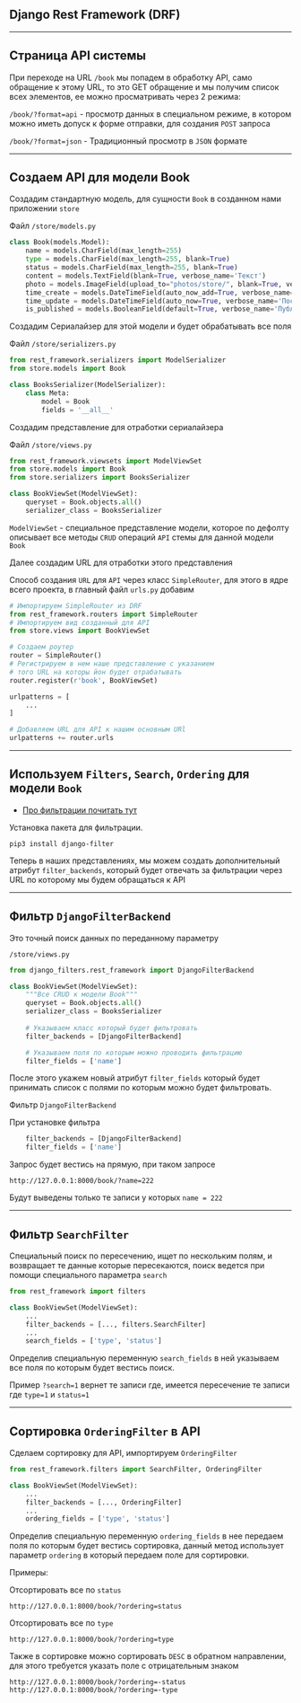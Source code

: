 Django Rest Framework (DRF)
---
---

Страница API системы 
---

При переходе на URL `/book` мы попадем в обработку API, само
обращение к этому URL, то это GET обращение и мы получим список
всех элементов, ее можно просматривать через 2 режима:

`/book/?format=api` - просмотр данных в специальном режиме, 
в котором можно иметь допуск к форме отправки, для создания 
`POST` запроса

`/book/?format=json` - Традиционный просмотр в `JSON` формате

---

Создаем API для модели Book
---

Создадим стандартную модель, для сущности `Book` в созданном нами
приложении `store`

Файл `/store/models.py`
```python
class Book(models.Model):
    name = models.CharField(max_length=255)
    type = models.CharField(max_length=255, blank=True)
    status = models.CharField(max_length=255, blank=True)
    content = models.TextField(blank=True, verbose_name='Текст')
    photo = models.ImageField(upload_to="photos/store/", blank=True, verbose_name='Фото')
    time_create = models.DateTimeField(auto_now_add=True, verbose_name='Время создания')
    time_update = models.DateTimeField(auto_now=True, verbose_name='Последнее обновление')
    is_published = models.BooleanField(default=True, verbose_name='Публикация')

```

Создадим Сериалайзер для этой модели и будет обрабатывать все поля 

Файл `/store/serializers.py`

```python
from rest_framework.serializers import ModelSerializer
from store.models import Book

class BooksSerializer(ModelSerializer):
    class Meta:
        model = Book
        fields = '__all__'
```

Создадим представление для отработки сериалайзера

Файл `/store/views.py`
```python
from rest_framework.viewsets import ModelViewSet
from store.models import Book
from store.serializers import BooksSerializer

class BookViewSet(ModelViewSet):
    queryset = Book.objects.all()
    serializer_class = BooksSerializer
```

`ModelViewSet` - специальное представление модели, которое по 
дефолту описывает все методы `CRUD` операций `API` стемы для 
данной модели `Book`

Далее создадим URL для отработки этого представления

Способ создания `URL` для `API` через класс `SimpleRouter`, для
этого в ядре всего проекта, в главный файл `urls.py` добавим
```python
# Импортируем SimpleRouter из DRF
from rest_framework.routers import SimpleRouter
# Импортируем вид созданный для API
from store.views import BookViewSet

# Создаем роутер 
router = SimpleRouter()
# Регистрируем в нем наше представление с указанием
# того URL на которы йон будет отрабатывать
router.register(r'book', BookViewSet)

urlpatterns = [
    ...
]

# Добавляем URL для API к нашим основным URl
urlpatterns += router.urls
```

---



Используем `Filters`, `Search`, `Ordering` для модели `Book`
---

- [Про фильтрации почитать тут](https://www.django-rest-framework.org/api-guide/filtering/)

Установка пакета для фильтрации.

    pip3 install django-filter

Теперь в наших представлениях, мы можем создать дополнительный 
атрибут `filter_backends`, который будет отвечать за фильтрации
через URL по которому мы будем обращаться к API

---

Фильтр `DjangoFilterBackend`
---

Это точный поиск данных по переданному параметру

`/store/views.py`
```python
from django_filters.rest_framework import DjangoFilterBackend

class BookViewSet(ModelViewSet):
    """Все CRUD к модели Book"""
    queryset = Book.objects.all()
    serializer_class = BooksSerializer
    
    # Указываем класс который будет фильтровать
    filter_backends = [DjangoFilterBackend]

    # Указываем поля по которым можно проводить фильтрацию
    filter_fields = ['name']
```

После этого укажем новый атрибут `filter_fields` который будет 
принимать список с полями по которым можно будет фильтровать.

Фильтр `DjangoFilterBackend`

При установке фильтра 

```python
    filter_backends = [DjangoFilterBackend]
    filter_fields = ['name']
```
Запрос будет вестись на прямую, при таком запросе

    http://127.0.0.1:8000/book/?name=222

Будут выведены только те записи у которых `name = 222`

---

Фильтр `SearchFilter`
---

Специальный поиск по пересечению, ищет по нескольким полям, и
возвращает те данные которые пересекаются, поиск ведется при 
помощи специального параметра `search`

```python
from rest_framework import filters

class BookViewSet(ModelViewSet):
    ...
    filter_backends = [..., filters.SearchFilter]
    ...
    search_fields = ['type', 'status']
```

Определив специальную переменную `search_fields` в ней указываем
все поля по которым будет вестись поиск.

Пример `?search=1` вернет те записи где, имеется пересечение те
записи где `type=1` и `status=1`

---

Сортировка `OrderingFilter` в API
---

Сделаем сортировку для API, импортируем `OrderingFilter`

```python
from rest_framework.filters import SearchFilter, OrderingFilter

class BookViewSet(ModelViewSet):
    ...
    filter_backends = [..., OrderingFilter]
    ...
    ordering_fields = ['type', 'status']
```

Определив специальную переменную `ordering_fields` в нее передаем
поля по которым будет вестись сортировка, данный метод использует
параметр `ordering` в который передаем поле для сортировки.

Примеры:

Отсортировать все по `status`

    http://127.0.0.1:8000/book/?ordering=status

Отсортировать все по `type` 

    http://127.0.0.1:8000/book/?ordering=type

Также в сортировке можно сортировать `DESC` в обратном направлении,
для этого требуется указать поле с отрицательным знаком

    http://127.0.0.1:8000/book/?ordering=-status
    http://127.0.0.1:8000/book/?ordering=-type

